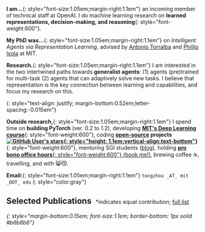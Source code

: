 **I am...**{: style="font-size:1.05em;margin-right:1.1em"} an incoming member of technical staff at OpenAI. I do machine learning research on **learned representations, decision-making, and reasoning**{: style="font-weight:600"}.

**My PhD was...**{: style="font-size:1.05em;margin-right:1.1em"} on *Intelligent Agents via Representation Learning*, advised by [Antonio Torralba](https://web.mit.edu/torralba/www/) and [Phillip Isola](https://web.mit.edu/phillipi/) at MIT. 

<!-- **Research.**{: style="font-size:1.05em;margin-right:1.1em"}  **Intelligence via learned data structures.**
{: style="text-align: justify;margin-bottom:0.35em"}

My approach towards intelligence is to utilize certain structures of data <span style="color:gray">(<em>e.g.,</em> <u>invariances</u> to impercecptible changes, <u>distances</u> w.r.t. decision-making abilities, task-specific <u>factorizations</u> of signal and noise)</span>. These features enable better task-solving, learning efficiency and generalization, but have no known mathematical formulas.
**How to characterize such structures?**{: style="font-weight:600"}&nbsp;
**How to optimize neural networks to extract and represent them?**{: style="font-weight:600"}&nbsp;
**How to use these <u>learned data structures</u> for better perception, decision-making, <em>etc</em>?**{: style="font-weight:600"}
{: style="text-align: justify; margin-bottom:0.35em;letter-spacing:-0.015em"}
 + <i class="fab fa-connectdevelop" style="color:#00B7EB;font-weight:bold;width:2em;text-align:center;padding-right:5px" aria-hidden="true" />Data structures **as** learned representations.
   <p style="margin-bottom:-4px"></p>
 + <i class="fas fa-robot" style="color:#DA70D6;font-weight:bold;width:2em;text-align:center;padding-right:5px" aria-hidden="true" />Data structures **for** efficient and general agents.
   <p style="margin-bottom:-4px"></p>
 + <i class="fas fa-database" style="color:#32CD32;font-weight:bold;width:2em;text-align:center;padding-right:5px" aria-hidden="true" />Dataset structures **of** the learning process, <span style="color:gray"><em>e.g.</em>, what makes for a good training set.</span> -->
   <!--- <p style="margin-bottom:-0.9em"></p> --->
<!---{: style="text-align: justify;padding-left:15px;margin-top:-1px;margin-bottom:10px;font-size:0.885em;list-style-type: none;"} --->
<!-- {: style="text-align: justify;padding-left:10px;margin-top:-1px;font-size:0.875em;list-style-type: none;margin-bottom:0.35em"} -->

**Research.**{: style="font-size:1.05em;margin-right:1.1em"} I am interested in the two intertwined paths towards **generalist agents**: (1) agents (pre)trained for multi-task (2) agents that can adaptively solve new tasks. I believe that representation is the key connection between learning and capabilities, and focus my research on this. 
<!-- My research learns structured representations that aggregate and select information about the world from various data sources, improving efficiency and generality of decision-making agents. -->
<!-- **inductive structures in machine learning and artificial intelligence**, with a focus on <u>useful structures for better perception and decision-making</u> and <u>learning such structures with neural nets</u> <span style="color:gray">(<em>e.g.,</em> invariances to imperceptible changes, distances w.r.t. decision-making capabilities, task-specific factorizations of signal and noise)</span>. -->
{: style="text-align: justify; margin-bottom:0.52em;letter-spacing:-0.015em"}

<!---Broadly, I am interested in representation learning, reinforcement learning, synthetic data, and [dataset distillation](./dataset_distillation/).--->
<!--- I frequently collaborate within and outside MIT, including with [Yuandong Tian](https://yuandong-tian.com/){:.color}, [Amy Zhang](https://amyzhang.github.io/), [Simon S. Du](https://simonshaoleidu.com/), [Alyosha Efros](https://people.eecs.berkeley.edu/~efros/), [Jun-Yan Zhu](https://www.cs.cmu.edu/~junyanz/), etc. --->

**Outside research,**{: style="font-size:1.05em;margin-right:1.1em"} I spend time on **building PyTorch** (ver. 0.2 to 1.2), developing 
**[MIT's Deep Learning course](https://phillipi.github.io/6.s898/2022/index.html)**{: style="font-weight:600"}, coding
**[open-source](/open-source/) projects [![GitHub User's stars](https://img.shields.io/github/stars/ssnl?affiliations=OWNER%2CCOLLABORATOR&logo=github&label=stars){: style="height: 1.1em;vertical-align:text-bottom"}](/open-source/)**{: style="font-weight:600"},
mentoring SGI students (<a href="https://summergeometry.org/sgi2023/a-study-on-quasimetric-reinforcement-learning/">blog</a>),
holding <a style="margin-left:0px" href="/pro-bono-office-hours/">**pro bono office hours**{: style="font-weight:600"} (book me!)</a>, brewing coffee ☕, travelling, 
and with 😸😼.

<!--- **On 2023-2024 faculty job market:**{: style="font-size:1.05em;margin-right:1.1em"} YES ✅ --->

**Email:**{: style="font-size:1.05em;margin-right:1.1em"} `tongzhou _AT_ mit _DOT_ edu`
{: style="color:gray"}

<!--
In addition to research, my time at MIT is spent on
+ Collaboration outside MIT with [Yuandong Tian](https://yuandong-tian.com/){:.color}, [Amy Zhang](https://amyzhang.github.io/), [Simon S. Du](https://simonshaoleidu.com/), [Alyosha Efros](https://people.eecs.berkeley.edu/~efros/), [Jun-Yan Zhu](https://www.cs.cmu.edu/~junyanz/), and many others.
  <p style="margin-bottom:-7px"></p>
+ **MIT's [Deep Learning](https://phillipi.github.io/6.s898/) course**: Developing its first offering and serving as the head TA.
  <p style="margin-bottom:-7px"></p>
+ <a style="margin-left:0px" href="https://github.com/ssnl">![GitHub User's stars](https://img.shields.io/github/stars/ssnl?affiliations=OWNER%2CCOLLABORATOR&logo=github&label=stars){: style="height: 1.1em;vertical-align:text-bottom"}</a> **Open source machine learning projects** (see [here](/open_source/) for a short list).
  <p style="margin-bottom:-7px"></p>
+ **Pro bono office hours:** Inspired by [Wei-Chiu Ma](https://people.csail.mit.edu/weichium/), I commit 1-2 hours per week to provide suggestions and/or mentorships to students from underrepresented groups or whoever is in need. Fill out [this form](https://forms.gle/pvrLmmrMkqAhApCC6) if you are interested.
  <p style="margin-bottom:-7px"></p>
{: style="text-align: justify;padding-left:1.2em;margin-top:-0.9em;font-size:0.88em;"}

Before MIT, I was an early member of the [PyTorch](https://pytorch.org/) team at [Meta AI (FAIR)](https://research.fb.com/category/facebook-ai-research-fair/) (2017-2019). My research journey started during undergradute years at UC Berkeley (2013-2017) with [Stuart Russell](http://people.eecs.berkeley.edu/~russell/){:.color}, [Ren Ng](https://www2.eecs.berkeley.edu/Faculty/Homepages/yirenng.html){:.color}, and [Alyosha Efros](https://people.eecs.berkeley.edu/~efros/){:.color} on probabilistic inference, graphics, and generative models.
{: style="text-align: justify;"} -->

## Selected Publications <span style="margin-left:6px;font-size:0.675em;font-weight:normal">*indicates equal contribution;<span style="margin-right:4px" /> [full list<i class="ai fa-fw ai-google-scholar-square" aria-hidden="true" />](https://scholar.google.com/citations?user=14HASnUAAAAJ)</span>
{: style="margin-bottom:0.15em; font-size:1.1em; border-bottom: 1px solid #b6b6b6"}


<!-- 1. **Optimal Goal-Reaching Reinforcement Learning via Quasimetric Learning** (<i class="fab fa-connectdevelop" style="color:#00B7EB;font-weight:bold;padding-right:1px" aria-hidden="true" /><i class="fas fa-robot" style="color:#DA70D6;font-weight:bold" aria-hidden="true" />)<br />[<span class="small__tt">**ICML 2023**{: .colorful}</span>][[Project Page](./quasimetric_rl){: .small__tt}] [[arXiv](https://arxiv.org/abs/2304.01203){: .small__tt}] [<span>Code Coming Soon</span>{: .small__tt}] <br />
    **Tongzhou Wang**, Antonio Torralba, Phillip Isola, Amy Zhang
    {: style="margin-bottom:-0.35em"}

    <div class="table-like hide__mobile" style="justify-content:space-evenly;max-width:100%;width:100%;margin:auto;margin-top:calc(0.35em + 5px);padding: 0px;">
        <table style="max-width:750px;">
        <tr style="width: 100%;text-align: center;">
            <td style="font-size:1.25em;font-family:monospace;display: inline-block;text-align: center;width:35%;padding: 0px;border-bottom:0px">
            <img style="float: left; width: 100%;padding-bottom: 10px;" alt="paper thumbnail" src="./quasimetric_rl/assets/images/quasimetric_structure.png">
            Quasimetric Geometry
            </td><td style="font-size:2.9em;font-family:monospace;display: inline-block;text-align: center;width:5%;padding: 0px;border-bottom:0px">
            +
            </td><td style="font-size:1.25em;font-family:monospace;display: inline-block;text-align: center;vertical-align: bottom;width:33%;padding: 0px;border-bottom:0px;"><div style="padding-bottom: 3px" >
            <video src="https://user-images.githubusercontent.com/5674597/229619483-4e565dee-7b69-45a6-8f81-f21647f0df71.mp4" controls="controls" autoplay="true" loop="true" muted="muted" class="d-block rounded-bottom-2 border-top width-fit" style="width:100%">  </video></div>
            A Novel Objective<br>
            <div style="font-size: 0.67em;padding:0px;padding-top: 0px;">(Push apart <span style="color:rgb(217, 0, 0);font-weight: bold;">start state</span> and <span style="color:rgb(217, 0, 0);font-weight: bold;">goal</span><br>while maintaining local distances)</div>
            </td><td style="font-size:2.9em;font-family:monospace;display: inline-block;text-align: center;width:5%;padding: 0px;border-bottom:0px">
            =
            </td><td style="font-size:1.2em;font-family:monospace;display: inline-block;text-align: center;width:22%;padding: 0px;border-bottom:0px">
            Optimal Value $V^*$<br><span style="color:#97999c; font-weight: 200;font-style: italic;">AND</span><br>High-Performing<br>Goal-Reaching Agents
            </td>
        </tr>
        </table>
    </div>

1. **Improved Representation of Asymmetrical Distances with Interval Quasimetric Embeddings** (<i class="fab fa-connectdevelop" style="color:#00B7EB;font-weight:bold" aria-hidden="true" />)<br />[[<span class="small__tt">**NeurIPS 2022 NeurReps Workshop**{: .colorful}</span>](https://www.neurreps.org/)] [[Project Page](./interval_quasimetric_embedding){: .small__tt}] [[arXiv](https://arxiv.org/abs/2211.15120){: .small__tt}] [[PyTorch Package for Quasimetric Learning](https://github.com/quasimetric-learning/torch-quasimetric){: .small__tt}] <br />
    **Tongzhou Wang**, Phillip Isola
    {: style="margin-bottom:-0.35em"}

    <div>
    <img src="./interval_quasimetric_embedding/images/iqe_compute_nobg.png" alt="computing-iqe" class="hide__mobile" style="max-width:750px;width:100%;margin-top:0.55em">
    </div>

2. **Denoised MDPs: Learning World Models Better Than The World** (<i class="fab fa-connectdevelop" style="color:#00B7EB;font-weight:bold;padding-right:1px" aria-hidden="true" /><i class="fas fa-robot" style="color:#DA70D6;font-weight:bold" aria-hidden="true" />)<br />[<span class="small__tt">**ICML 2022**{: .colorful}</span>] [[Project Page](./denoised_mdp){: .small__tt}] [[arXiv](https://arxiv.org/abs/2206.15477){: .small__tt}] [[code](https://github.com/facebookresearch/denoised_mdp){: .small__tt}] <br />
    **Tongzhou Wang**, Simon S. Du, Antonio Torralba, Phillip Isola, Amy Zhang, Yuandong Tian
    {: style="margin-bottom:-0.35em"}

    <div>
    <video src="https://user-images.githubusercontent.com/5674597/173155667-d4bcc7af-1f12-4ba3-a733-ef9d5f631c96.mp4" controls="controls" autoplay="true" loop="true" muted="muted" class="d-block rounded-bottom-2 border-top width-fit hide__mobile" style="max-width:900px;width:115%;margin-top:-0.85em;margin-bottom:-0.75em;margin-left:-5%;position:sticky;z-index:-1">  </video>
    </div>

3. **On the Learning and Learnability of Quasimetrics** (<i class="fab fa-connectdevelop" style="color:#00B7EB;font-weight:bold;padding-right:1px" aria-hidden="true" /><i class="fas fa-robot" style="color:#DA70D6;font-weight:bold" aria-hidden="true" />)<br />[<span class="small__tt">**ICLR 2022**{: .colorful}</span>] [[Project Page](/quasimetric){: .small__tt}] [[arXiv](https://arxiv.org/abs/2206.15478){: .small__tt}] [[OpenReview](https://openreview.net/forum?id=y0VvIg25yk){: .small__tt}] [[code](https://github.com/SsnL/poisson_quasimetric_embedding){: .small__tt}] <br />
    **Tongzhou Wang**, Phillip Isola
    {: style="margin-bottom:-0.35em"}

    <div>
    <img src="./quasimetric/images/function_spaces_cropped.png" alt="quasimetric-function-spaces" class="hide__mobile" style="max-width:750px;width:100%">
    </div>

4. **Learning to See by Looking at Noise** (<i class="fab fa-connectdevelop" style="color:#00B7EB;font-weight:bold;padding-right:1px" aria-hidden="true" /><i class="fas fa-database" style="color:#32CD32;font-weight:bold;padding:1px" aria-hidden="true" />)<br />[<span class="small__tt">**NeurIPS 2021**{: .colorful}</span>] [[Project Page](https://mbaradad.github.io/learning_with_noise/){: .small__tt}] [[arXiv](https://arxiv.org/abs/2106.05963){: .small__tt}] [[code & datasets](https://github.com/mbaradad/learning_with_noise){: .small__tt}] <br />
    Manel Baradad\*, Jonas Wulff\*, **Tongzhou Wang**, Phillip Isola, Antonio Torralba
    {: style="margin-bottom:-0.35em"}

    <div>
    <img src="https://mbaradad.github.io/learning_with_noise/images/teaser.jpeg" alt="learning-to-see-by-looking-at-noises" class="hide__mobile" style="max-width:750px;width:100%;margin-top:0.35em">
    </div>

5. **<span style="letter-spacing:-0.25px">Understanding Contrastive Representation Learning through Alignment and Uniformity on the Hypersphere</span>** (<i class="fab fa-connectdevelop" style="color:#00B7EB;font-weight:bold" aria-hidden="true" />)<br />[<span class="small__tt">**ICML 2020**{: .colorful}</span>] [[Project Page](/hypersphere){: .small__tt}] [[arXiv](https://arxiv.org/abs/2005.10242){: .small__tt}] [[code](https://github.com/SsnL/align_uniform){: .small__tt}] <br />
    **Tongzhou Wang**, Phillip Isola
    {: style="margin-bottom:-0.35em"}

    <div class="hide__mobile" style="max-width:750px;width:100%">
    <div style="width:100%; display:inline-flex;margin-top:0.2em">
        <span style="width:40%;border-bottom: 0px;padding:0px;margin-right:2%;vertical-align: bottom;text-align: left;display:inline-block">
            <img style="max-width:100%;max-height:100%;" src="/assets/images/hypersphere_stl10_scatter_linear_output.png" alt="hypersphere_stl10_scatter_linear_output" />
        </span>
        <span style="width:58%;border-bottom: 0px;padding-left:0px;padding-right:0px;text-align:right;vertical-align: bottom;font-size:75%">
            <div style="font-size: 0.735em;display: inline-block;text-align:left;padding-bottom:1.05em;width:100%;max-height:100%;margin-top:3.5%" >
              <div style="background: #ffffff; overflow:auto;width:auto;border:solid gray;border-width:.1em .1em .1em .8em;padding:.2em .6em">
        <pre style="margin: 0; line-height: 160%">
<span style="color: #888888"># bsz : batch size (number of positive pairs)</span>
<span style="color: #888888"># d   : latent dim</span>
<span style="color: #888888"># x   : Tensor, shape=[bsz, d]</span>
<span style="color: #888888">#       latents for one side of positive pairs</span>
<span style="color: #888888"># y   : Tensor, shape=[bsz, d]</span>
<span style="color: #888888">#       latents for the other side of positive pairs</span>
<span style="color: #008800; font-weight: bold">def</span> <span style="color: #0066BB; font-weight: bold">align_loss</span>(x, y, alpha<span style="color: #333333">=</span><span style="color: #0000DD; font-weight: bold">2</span>):
<span style="color: #008800; font-weight: bold">    return</span> (x <span style="color: #333333">-</span> y)<span style="color: #333333">.</span>norm(p<span style="color: #333333">=</span><span style="color: #0000DD; font-weight: bold">2</span>, dim<span style="color: #333333">=</span><span style="color: #0000DD; font-weight: bold">1</span>)<span style="color: #333333">.</span>pow(alpha)<span style="color: #333333">.</span>mean()<br/>
<span style="color: #008800; font-weight: bold">def</span> <span style="color: #0066BB; font-weight: bold">uniform_loss</span>(x, t<span style="color: #333333">=</span><span style="color: #0000DD; font-weight: bold">2</span>):
<span style="color: #008800; font-weight: bold">    return</span> torch<span style="color: #333333">.</span>pdist(x, p<span style="color: #333333">=</span><span style="color: #0000DD; font-weight: bold">2</span>)<span style="color: #333333">.</span>pow(<span style="color: #0000DD; font-weight: bold">2</span>)<span style="color: #333333">.</span>mul(<span style="color: #333333">-</span>t)<span style="color: #333333">.</span>exp()<span style="color: #333333">.</span>mean()<span style="color: #333333">.</span>log()</pre>
      </div>
              <div style="text-align: center; font-size: 1.35em"><a href='https://github.com/SsnL/align_uniform'>PyTorch implementation</a> of the alignment and uniformity losses</div>
            </div>
        </span>
      </div>
    </div>

1. **Dataset Distillation** (<i class="fas fa-database" style="color:#32CD32;font-weight:bold;padding:1px" aria-hidden="true" />)<br />[[Project Page](/dataset_distillation){: .small__tt}] [[arXiv](https://arxiv.org/abs/1811.10959){: .small__tt}] [[code](https://github.com/SsnL/dataset-distillation){: .small__tt}]  [[DD Papers](https://github.com/Guang000/Awesome-Dataset-Distillation){: .small__tt}] <br />
    **Tongzhou Wang**, Jun-Yan Zhu, Antonio Torralba, Alexei A. Efros
    {: style="margin-bottom:-0.35em"}

    <div>
    <img src="/assets/images/dataset_distillation_fixed_mnist.png" alt="dataset_distillation_fixed_mnist" class="hide__mobile" style="max-width:750px;width:100%;margin-top:0.3em">
    </div>

2. **Meta-Learning MCMC Proposals**<br />[<span class="small__tt">**NeurIPS 2018**{: .colorful}</span>] [<span class="small__tt">**PROBPROG 2018**{: .colorful}</span>] [[ICML 2017 AutoML Workshop Oral](./automl_17/slides.pdf){: .small__tt}] [[arXiv](https://arxiv.org/abs/1708.06040){: .small__tt}] <br />
    **Tongzhou Wang**, Yi Wu, David A. Moore, Stuart J. Russell
    {: style="margin-bottom:-0.35em"}

    <div>
    <img src="/assets/images/meta_learning_mcmc_gmm_trace.png" alt="meta_learning_mcmc_gmm_trace" class="hide__mobile" style="max-width:730px;width:100%;margin-top:0.55em">
    </div>

3. **Learning to Synthesize a 4D RGBD Light Field from a Single Image**<br />[<span class="small__tt">**ICCV 2017**{: .colorful}</span>] [[arXiv](https://arxiv.org/abs/1708.03292){: .small__tt}] <br />
    Pratul Srinivasan, **Tongzhou Wang**, Ashwin Sreelal, Ravi Ramamoorthi, Ren Ng
    {: style="margin-bottom:-0.35em"}

    <div>
    <img src="/assets/images/2d_to_4d_pipeline.png" alt="light-field-synthesis-pipeline" class="hide__mobile" style="max-width:750px;width:100%;margin-top:0.35em">
    </div>
{: style="text-align: justify;padding-left:20px;list-style-type: square;"} -->

<!--
## Selected Projects

1. **Improved Training of Cycle-Consistent Adversarial Networks**

    **Tongzhou Wang** and Yihan Lin with research group of Prof. Alexei A. Efros

    Related report: [**CycleGAN with Better Cycles**{: style="font-size: 0.95em"}](/better_cycles/report.pdf).

2. **Modeling Punctuations in Online Reviews**<br/>[[technical report](/punctuations/report.pdf){: .small__tt}]

    **Tongzhou Wang**

    ![light-field-synthesis-pipeline](/assets/images/punctuation_neg_ex.png){: style="max-height:7em;width:auto;"}
-->